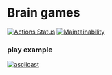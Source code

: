 # Brain games
[![Actions Status](https://github.com/Midnight95/python-project-49/workflows/hexlet-check/badge.svg)](https://github.com/Midnight95/python-project-49/actions) [![Maintainability](https://api.codeclimate.com/v1/badges/9319b607d8f9402867ca/maintainability)](https://codeclimate.com/github/Midnight95/python-project-49/maintainability)

### play example
[![asciicast](https://asciinema.org/a/xKcqzkDVWyR1xVnnMTvjozymd.svg)](https://asciinema.org/a/xKcqzkDVWyR1xVnnMTvjozymd)
